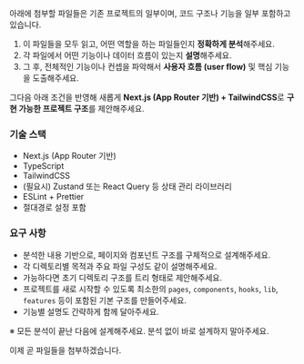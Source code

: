 아래에 첨부할 파일들은 기존 프로젝트의 일부이며, 코드 구조나 기능을 일부 포함하고 있습니다.

1. 이 파일들을 모두 읽고, 어떤 역할을 하는 파일들인지 **정확하게 분석**해주세요.
2. 각 파일에서 어떤 기능이나 데이터 흐름이 있는지 **설명**해주세요.
3. 그 후, 전체적인 기능이나 컨셉을 파악해서 **사용자 흐름 (user flow)** 및 핵심 기능을 도출해주세요.

그다음 아래 조건을 반영해 새롭게 **Next.js (App Router 기반) + TailwindCSS**로 **구현 가능한 프로젝트 구조**를 제안해주세요.

### 기술 스택

- Next.js (App Router 기반)
- TypeScript
- TailwindCSS
- (필요시) Zustand 또는 React Query 등 상태 관리 라이브러리
- ESLint + Prettier
- 절대경로 설정 포함

### 요구 사항

- 분석한 내용 기반으로, 페이지와 컴포넌트 구조를 구체적으로 설계해주세요.
- 각 디렉토리별 목적과 주요 파일 구성도 같이 설명해주세요.
- 가능하다면 초기 디렉토리 구조를 트리 형태로 제안해주세요.
- 프로젝트를 새로 시작할 수 있도록 최소한의 `pages`, `components`, `hooks`, `lib`, `features` 등이 포함된 기본 구조를 만들어주세요.
- 기능별 설명도 간략하게 함께 달아주세요.

※ 모든 분석이 끝난 다음에 설계해주세요. 분석 없이 바로 설계하지 말아주세요.

이제 곧 파일들을 첨부하겠습니다.
